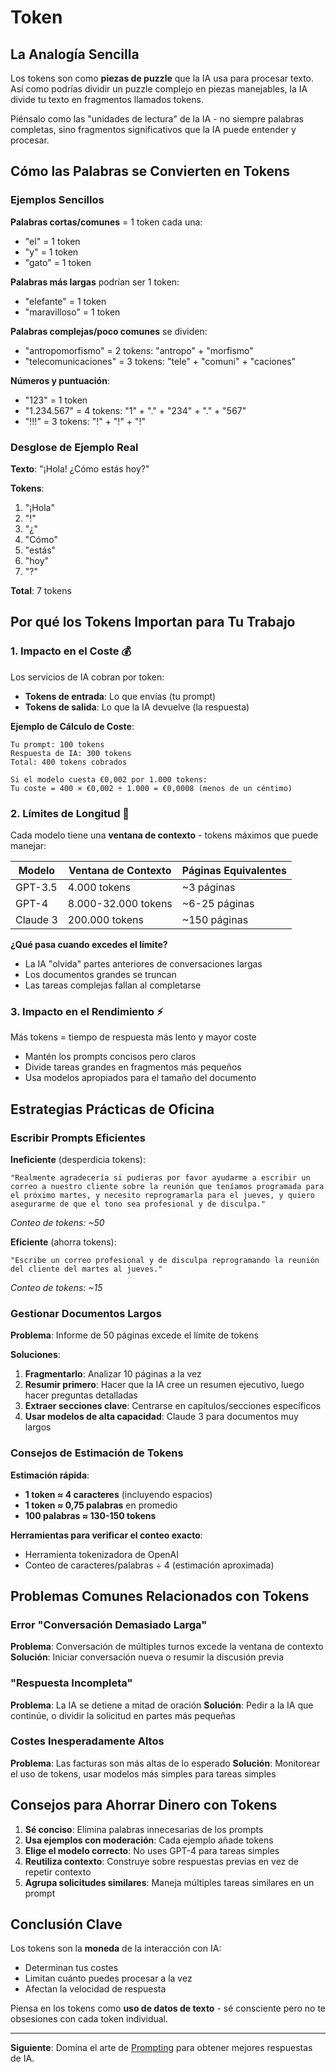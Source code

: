 # Token

## La Analogía Sencilla

Los tokens son como **piezas de puzzle** que la IA usa para procesar texto. Así como podrías dividir un puzzle complejo en piezas manejables, la IA divide tu texto en fragmentos llamados tokens.

Piénsalo como las "unidades de lectura" de la IA - no siempre palabras completas, sino fragmentos significativos que la IA puede entender y procesar.

## Cómo las Palabras se Convierten en Tokens

### Ejemplos Sencillos

**Palabras cortas/comunes** = 1 token cada una:
- "el" = 1 token
- "y" = 1 token  
- "gato" = 1 token

**Palabras más largas** podrían ser 1 token:
- "elefante" = 1 token
- "maravilloso" = 1 token

**Palabras complejas/poco comunes** se dividen:
- "antropomorfismo" = 2 tokens: "antropo" + "morfismo"
- "telecomunicaciones" = 3 tokens: "tele" + "comuni" + "caciones"

**Números y puntuación**:
- "123" = 1 token
- "1.234.567" = 4 tokens: "1" + "." + "234" + "." + "567"
- "!!!" = 3 tokens: "!" + "!" + "!"

### Desglose de Ejemplo Real

**Texto**: "¡Hola! ¿Cómo estás hoy?"

**Tokens**: 
1. "¡Hola"
2. "!"
3. "¿"
4. "Cómo"
5. "estás" 
6. "hoy"
7. "?"

**Total**: 7 tokens

## Por qué los Tokens Importan para Tu Trabajo

### 1. Impacto en el Coste 💰

Los servicios de IA cobran por token:
- **Tokens de entrada**: Lo que envías (tu prompt)
- **Tokens de salida**: Lo que la IA devuelve (la respuesta)

**Ejemplo de Cálculo de Coste**:
```
Tu prompt: 100 tokens
Respuesta de IA: 300 tokens
Total: 400 tokens cobrados

Si el modelo cuesta €0,002 por 1.000 tokens:
Tu coste = 400 × €0,002 ÷ 1.000 = €0,0008 (menos de un céntimo)
```

### 2. Límites de Longitud 📏

Cada modelo tiene una **ventana de contexto** - tokens máximos que puede manejar:

| Modelo | Ventana de Contexto | Páginas Equivalentes |
|--------|-------------------|---------------------|
| GPT-3.5 | 4.000 tokens | ~3 páginas |
| GPT-4 | 8.000-32.000 tokens | ~6-25 páginas |
| Claude 3 | 200.000 tokens | ~150 páginas |

**¿Qué pasa cuando excedes el límite?**
- La IA "olvida" partes anteriores de conversaciones largas
- Los documentos grandes se truncan
- Las tareas complejas fallan al completarse

### 3. Impacto en el Rendimiento ⚡

Más tokens = tiempo de respuesta más lento y mayor coste
- Mantén los prompts concisos pero claros
- Divide tareas grandes en fragmentos más pequeños
- Usa modelos apropiados para el tamaño del documento

## Estrategias Prácticas de Oficina

### Escribir Prompts Eficientes

**Ineficiente** (desperdicia tokens):
```
"Realmente agradecería si pudieras por favor ayudarme a escribir un correo a nuestro cliente sobre la reunión que teníamos programada para el próximo martes, y necesito reprogramarla para el jueves, y quiero asegurarme de que el tono sea profesional y de disculpa."
```
*Conteo de tokens: ~50*

**Eficiente** (ahorra tokens):
```
"Escribe un correo profesional y de disculpa reprogramando la reunión del cliente del martes al jueves."
```
*Conteo de tokens: ~15*

### Gestionar Documentos Largos

**Problema**: Informe de 50 páginas excede el límite de tokens

**Soluciones**:
1. **Fragmentarlo**: Analizar 10 páginas a la vez
2. **Resumir primero**: Hacer que la IA cree un resumen ejecutivo, luego hacer preguntas detalladas
3. **Extraer secciones clave**: Centrarse en capítulos/secciones específicos
4. **Usar modelos de alta capacidad**: Claude 3 para documentos muy largos

### Consejos de Estimación de Tokens

**Estimación rápida**:
- **1 token ≈ 4 caracteres** (incluyendo espacios)
- **1 token ≈ 0,75 palabras** en promedio
- **100 palabras ≈ 130-150 tokens**

**Herramientas para verificar el conteo exacto**:
- Herramienta tokenizadora de OpenAI
- Conteo de caracteres/palabras ÷ 4 (estimación aproximada)

## Problemas Comunes Relacionados con Tokens

### Error "Conversación Demasiado Larga"
**Problema**: Conversación de múltiples turnos excede la ventana de contexto
**Solución**: Iniciar conversación nueva o resumir la discusión previa

### "Respuesta Incompleta" 
**Problema**: La IA se detiene a mitad de oración
**Solución**: Pedir a la IA que continúe, o dividir la solicitud en partes más pequeñas

### Costes Inesperadamente Altos
**Problema**: Las facturas son más altas de lo esperado
**Solución**: Monitorear el uso de tokens, usar modelos más simples para tareas simples

## Consejos para Ahorrar Dinero con Tokens

1. **Sé conciso**: Elimina palabras innecesarias de los prompts
2. **Usa ejemplos con moderación**: Cada ejemplo añade tokens
3. **Elige el modelo correcto**: No uses GPT-4 para tareas simples
4. **Reutiliza contexto**: Construye sobre respuestas previas en vez de repetir contexto
5. **Agrupa solicitudes similares**: Maneja múltiples tareas similares en un prompt

## Conclusión Clave

Los tokens son la **moneda** de la interacción con IA:
- Determinan tus costes
- Limitan cuánto puedes procesar a la vez
- Afectan la velocidad de respuesta

Piensa en los tokens como **uso de datos de texto** - sé consciente pero no te obsesiones con cada token individual.

---

**Siguiente**: Domina el arte de [Prompting](./04-prompt.md) para obtener mejores respuestas de IA.